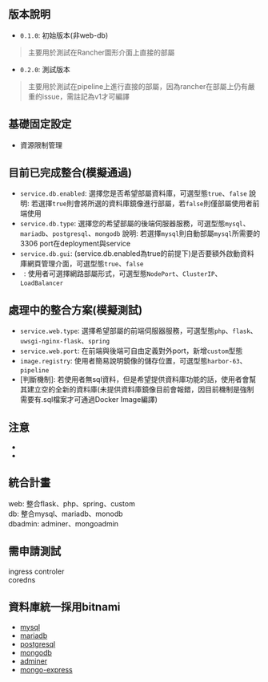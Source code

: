 ###

## 版本說明
* `0.1.0`: 初始版本(非web-db)
> 主要用於測試在Rancher圖形介面上直接的部屬
* `0.2.0`: 測試版本
> 主要用於測試在pipeline上進行直接的部屬，因為rancher在部屬上仍有嚴重的issue，需註記為v1才可編譯

## 基礎固定設定
* 資源限制管理

## 目前已完成整合(模擬通過)
* `service.db.enabled`: 選擇您是否希望部屬資料庫，可選型態`true`、`false`
說明: 若選擇`true`則會將所選的資料庫鏡像進行部屬，若`false`則僅部屬使用者前端使用
* `service.db.type`: 選擇您的希望部屬的後端伺服器服務，可選型態`mysql`、`mariadb`、`postgresql`、`mongodb`
說明: 若選擇`mysql`則自動部屬`mysql`所需要的3306 port在deployment與service
* `service.db.gui`: (service.db.enabled為true的前提下)是否要額外啟動資料庫網頁管理介面，可選型態`true`、`false`
* ` `: 使用者可選擇網路部屬形式，可選型態`NodePort`、`ClusterIP`、`LoadBalancer`

## 處理中的整合方案(模擬測試)
* `service.web.type`: 選擇希望部屬的前端伺服器服務，可選型態`php`、`flask`、`uwsgi-nginx-flask`、`spring`
* `service.web.port`: 在前端與後端可自由定義對外port，新增`custom`型態
* `image.registry`: 使用者簡易說明鏡像的儲存位置，可選型態`harbor-63`、`pipeline`
* [判斷機制]: 若使用者無sql資料，但是希望提供資料庫功能的話，使用者會幫其建立空的全新的資料庫(未提供資料庫鏡像目前會報錯，因目前機制是強制需要有.sql檔案才可通過Docker Image編譯)

## 注意
* [方案選擇處理]: 目前設計為使用者僅可使用最多一個資料庫，例如使用者要開發智慧物聯網服務，可能會需要非關聯的mongodb儲存原始感測器數據+mariadb儲存關聯性資料。
* [方案選擇處理]: 目前設計上為了速度提升將鏡像上傳到

## 統合計畫
web: 整合flask、php、spring、custom  
db: 整合mysql、mariadb、monodb  
dbadmin: adminer、mongoadmin

## 需申請測試
ingress controler  
coredns  

## 資料庫統一採用bitnami
* [mysql](https://hub.docker.com/r/bitnami/mysql/)
* [mariadb](https://hub.docker.com/r/bitnami/mariadb)
* [postgresql](https://hub.docker.com/r/bitnami/postgresql)
* [mongodb](https://hub.docker.com/r/bitnami/mongodb)
* [adminer](https://hub.docker.com/_/adminer)
* [mongo-express](https://hub.docker.com/_/mongo-express)